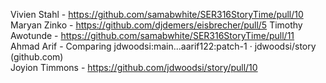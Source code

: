 
Vivien Stahl - https://github.com/samabwhite/SER316StoryTime/pull/10
Maryan Zinko - https://github.com/djdemers/eisbrecher/pull/5
Timothy Awotunde - https://github.com/samabwhite/SER316StoryTime/pull/11 
Ahmad Arif - Comparing jdwoodsi:main...aarif122:patch-1 · jdwoodsi/story (github.com)  
Joyion Timmons - https://github.com/jdwoodsi/story/pull/10
